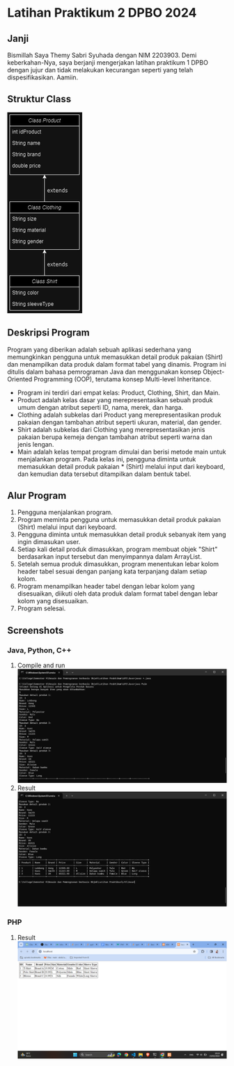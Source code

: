 # Latihan Praktikum 2 DPBO 2024

## Janji

Bismillah
Saya Themy Sabri Syuhada dengan NIM 2203903. Demi keberkahan-Nya, saya berjanji mengerjakan latihan praktikum 1 DPBO dengan jujur dan tidak melakukan kecurangan seperti yang telah dispesifikasikan.
Aamiin.

## Struktur Class

![Struktur class](<Diagram Class LP2.jpg>)

## Deskripsi Program

Program yang diberikan adalah sebuah aplikasi sederhana yang memungkinkan pengguna untuk memasukkan detail produk pakaian (Shirt) dan menampilkan data produk dalam format tabel yang dinamis. Program ini ditulis dalam bahasa pemrograman Java dan menggunakan konsep Object-Oriented Programming (OOP), terutama konsep Multi-level Inheritance.

- Program ini terdiri dari empat kelas: Product, Clothing, Shirt, dan Main.
- Product adalah kelas dasar yang merepresentasikan sebuah produk umum dengan atribut seperti ID, nama, merek, dan harga.
- Clothing adalah subkelas dari Product yang merepresentasikan produk pakaian dengan tambahan atribut seperti ukuran, material, dan gender.
- Shirt adalah subkelas dari Clothing yang merepresentasikan jenis pakaian berupa kemeja dengan tambahan atribut seperti warna dan jenis lengan.
- Main adalah kelas tempat program dimulai dan berisi metode main untuk menjalankan program. Pada kelas ini, pengguna diminta untuk memasukkan detail produk pakaian \* (Shirt) melalui input dari keyboard, dan kemudian data tersebut ditampilkan dalam bentuk tabel.

## Alur Program

1. Pengguna menjalankan program.
2. Program meminta pengguna untuk memasukkan detail produk pakaian (Shirt) melalui input dari keyboard.
3. Pengguna diminta untuk memasukkan detail produk sebanyak item yang ingin dimasukan user.
4. Setiap kali detail produk dimasukkan, program membuat objek "Shirt" berdasarkan input tersebut dan menyimpannya dalam ArrayList.
5. Setelah semua produk dimasukkan, program menentukan lebar kolom header tabel sesuai dengan panjang kata terpanjang dalam setiap kolom.
6. Program menampilkan header tabel dengan lebar kolom yang disesuaikan, diikuti oleh data produk dalam format tabel dengan lebar kolom yang disesuaikan.
7. Program selesai.

## Screenshots

### Java, Python, C++

1. Compile and run
   ![Run Code](image.png)
2. Result
   ![Result](image-1.png)

### PHP

1. Result
   ![Result PHP](image-3.png)
